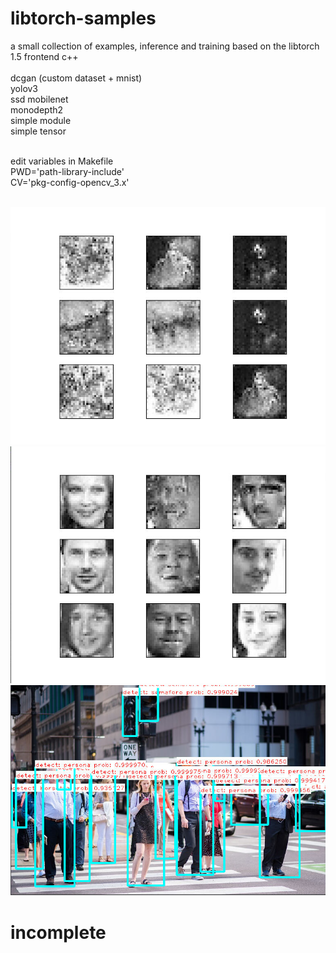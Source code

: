 # libtorch-samples

a small collection of examples, inference and training
based on the libtorch 1.5 frontend c++
<br>
<br>
dcgan (custom dataset + mnist)<br>
yolov3 <br>
ssd mobilenet <br>
monodepth2 <br>
simple module <br>
simple tensor <br>

<br>
edit variables in Makefile<br>
PWD='path-library-include'<br>
CV='pkg-config-opencv_3.x'<br>

<br>

![alt tag](https://github.com/kashimAstro/libtorch-samples/blob/master/screen/dcgan-art.png)
![alt tag](https://github.com/kashimAstro/libtorch-samples/blob/master/screen/dcgan-face.png)
![alt tag](https://github.com/kashimAstro/libtorch-samples/blob/master/screen/yolov3-torch.png)
<br>
# incomplete
